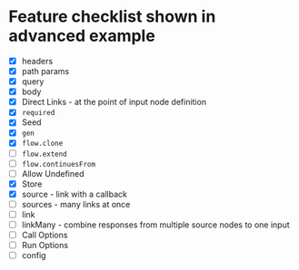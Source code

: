 # Feature checklist shown in advanced example

- [x] headers
- [x] path params
- [x] query
- [x] body
- [x] Direct Links - at the point of input node definition
- [x] `required`
- [x] Seed
- [x] `gen`
- [x] `flow.clone`
- [ ] `flow.extend`
- [ ] `flow.continuesFrom`
- [ ] Allow Undefined
- [x] Store
- [x] source - link with a callback
- [ ] sources - many links at once
- [ ] link
- [ ] linkMany - combine responses from multiple source nodes to one input
- [ ] Call Options
- [ ] Run Options
- [ ] config
